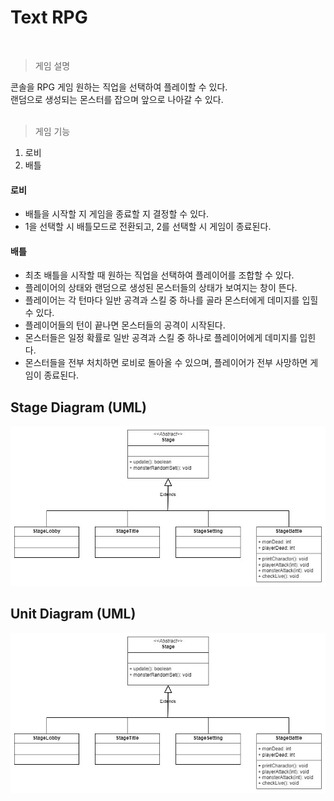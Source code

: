 # Text RPG
<br>

> 게임 설명
> 
콘솔을 RPG 게임
원하는 직업을 선택하여 플레이할 수 있다.<br> 
랜덤으로 생성되는 몬스터를 잡으며 앞으로 나아갈 수 있다. <br><br>
> 게임 기능
1. 로비
2. 배틀

#### 로비
* 배틀을 시작할 지 게임을 종료할 지 결정할 수 있다.
* 1을 선택할 시 배틀모드로 전환되고, 2를 선택할 시 게임이 종료된다.

#### 배틀
* 최초 배틀을 시작할 때 원하는 직업을 선택하여 플레이어를 조합할 수 있다.
* 플레이어의 상태와 랜덤으로 생성된 몬스터들의 상태가 보여지는 창이 뜬다.
* 플레이어는 각 턴마다 일반 공격과 스킬 중 하나를 골라 몬스터에게 데미지를 입힐 수 있다.
* 플레이어들의 턴이 끝나면 몬스터들의 공격이 시작된다.
* 몬스터들은 일정 확률로 일반 공격과 스킬 중 하나로 플레이어에게 데미지를 입힌다.
* 몬스터들을 전부 처치하면 로비로 돌아올 수 있으며, 플레이어가 전부 사망하면 게임이 종료된다.

## Stage Diagram (UML)
<!-- <img src="images/boardSystem.jpg" width="300"> -->
<img src="images/polyGameStage.jpg" width="650"> <br>
## Unit Diagram (UML)
<img src="images/polyGameStage.jpg" width="650"> <br>

<!-- 
## DEMO
<img src="images/boardGif.gif" width="400"> <br><br>
-->
